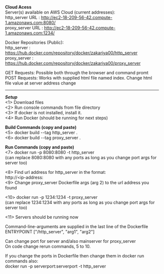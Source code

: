   **Cloud Acess**  
  Server(s) available on AWS Cloud  (current addresses):  
  http_server URL  : http://ec2-18-209-56-42.compute-1.amazonaws.com:8080/  
  proxy_server URL : http://ec2-18-209-56-42.compute-1.amazonaws.com:1234/  
      
      
  Docker Repositories (Public):  
  http_server   : https://hub.docker.com/repository/docker/zakariya00/http_server  
  proxy_server  : https://hub.docker.com/repository/docker/zakariya00/proxy_server  
    
    
    
      
    
  GET Requests: Possible both through the browser and command promt  
  POST Requests: Works with supplied html file named index. Change html file value at server address change

 
    
  

------------------------------------------------------------------------
***Setup***  
<1> Download files  
<2> Run console commands from file directory  
<3> If docker is not installed, install it.  
<4> Run Docker (should be running for next steps)  
  
**Build Commands (copy and paste)**  
<5> docker build --tag http_server .  
<6> docker build --tag proxy_server .  

**Run Commands (copy and paste)**  
<7> docker run -p 8080:8080 -t http_server  
    (can replace 8080:8080 with any ports as long as you change port args for server too)  
    
<8> Find url address for http_server in the format:  
    http://<ip-address:<portnumber>    
<9> Change proxy_server Dockerfile args (arg 2) to the url address you found  
  
<10> docker run -p 1234:1234 -t proxy_server  
    (can replace 1234:1234 with any ports as long as you change port args for server too)  
  
<11> Servers should be running now  

Command-line-arguments are supplied in the last line of the Dockerfile  
ENTRYPOINT ["/http_server", "arg1", "arg2"]  

Can change port for server and/also mainserver for proxy_server  
On code change rerun commands, 5 to 10.  

If you change the ports in Dockerfile then change them in docker run commands also:  
docker run -p serverport:serverport -t http_server  
